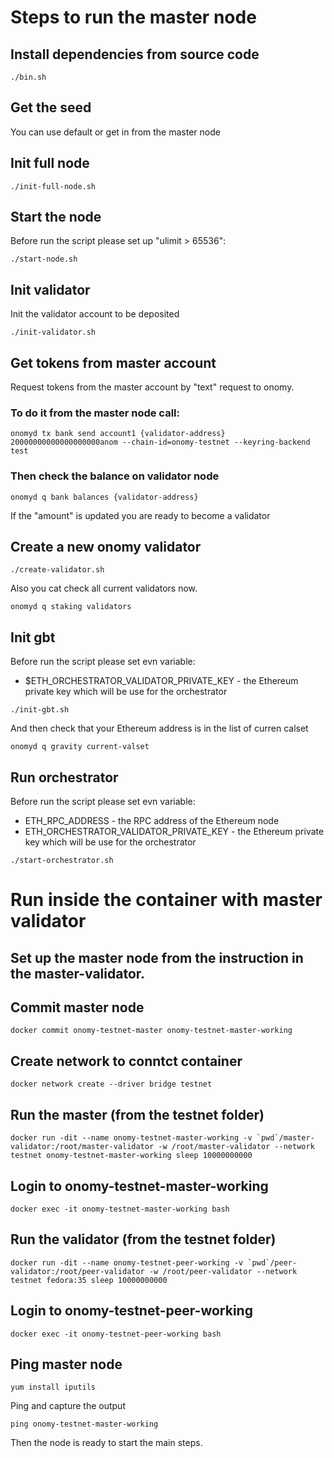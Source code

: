 # Steps to run the master node

## Install dependencies from source code

```
./bin.sh
```

## Get the seed 
You can use default or get in from the master node

## Init full node
```
./init-full-node.sh
```

## Start the node
Before run the script please set up "ulimit > 65536":

```
./start-node.sh
```

## Init validator 
Init the validator account to be deposited

```
./init-validator.sh
```

## Get tokens from master account

Request tokens from the master account by "text" request to onomy.

### To do it from the master node call:

```
onomyd tx bank send account1 {validator-address} 20000000000000000000anom --chain-id=onomy-testnet --keyring-backend test
```

### Then check the balance on validator node

```
onomyd q bank balances {validator-address}
```

If the "amount" is updated you are ready to become a validator

## Create a new onomy validator
```
./create-validator.sh
```

Also you cat check all current validators now.

```
onomyd q staking validators
```

## Init gbt
Before run the script please set evn variable:

* $ETH_ORCHESTRATOR_VALIDATOR_PRIVATE_KEY - the Ethereum private key which will be use for the orchestrator

```
./init-gbt.sh
```

And then check that your Ethereum address is in the list of curren calset
```
onomyd q gravity current-valset
```

## Run orchestrator
Before run the script please set evn variable:

* ETH_RPC_ADDRESS - the RPC address of the Ethereum node
* ETH_ORCHESTRATOR_VALIDATOR_PRIVATE_KEY - the Ethereum private key which will be use for the orchestrator

```
./start-orchestrator.sh
```

# Run inside the container with master validator

## Set up the master node from the instruction in the master-validator.

## Commit master node
```
docker commit onomy-testnet-master onomy-testnet-master-working
```
## Create network to conntct container
```
docker network create --driver bridge testnet
```
## Run the master (from the testnet folder)
```
docker run -dit --name onomy-testnet-master-working -v `pwd`/master-validator:/root/master-validator -w /root/master-validator --network testnet onomy-testnet-master-working sleep 10000000000
```
## Login to onomy-testnet-master-working
```
docker exec -it onomy-testnet-master-working bash
```
## Run the validator (from the testnet folder)
```
docker run -dit --name onomy-testnet-peer-working -v `pwd`/peer-validator:/root/peer-validator -w /root/peer-validator --network testnet fedora:35 sleep 10000000000
```
## Login to onomy-testnet-peer-working
```
docker exec -it onomy-testnet-peer-working bash
```
## Ping master node
```
yum install iputils
```
Ping and capture the output
```
ping onomy-testnet-master-working
```

Then the node is ready to start the main steps.
